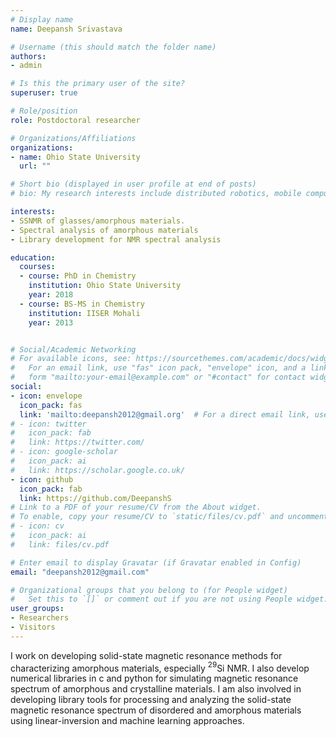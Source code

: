 ```yaml
---
# Display name
name: Deepansh Srivastava

# Username (this should match the folder name)
authors:
- admin

# Is this the primary user of the site?
superuser: true

# Role/position
role: Postdoctoral researcher

# Organizations/Affiliations
organizations:
- name: Ohio State University
  url: ""

# Short bio (displayed in user profile at end of posts)
# bio: My research interests include distributed robotics, mobile computing and programmable matter.

interests:
- SSNMR of glasses/amorphous materials.
- Spectral analysis of amorphous materials
- Library development for NMR spectral analysis

education:
  courses:
  - course: PhD in Chemistry
    institution: Ohio State University
    year: 2018
  - course: BS-MS in Chemistry
    institution: IISER Mohali
    year: 2013


# Social/Academic Networking
# For available icons, see: https://sourcethemes.com/academic/docs/widgets/#icons
#   For an email link, use "fas" icon pack, "envelope" icon, and a link in the
#   form "mailto:your-email@example.com" or "#contact" for contact widget.
social:
- icon: envelope
  icon_pack: fas
  link: 'mailto:deepansh2012@gmail.org'  # For a direct email link, use "mailto:test@example.org".
# - icon: twitter
#   icon_pack: fab
#   link: https://twitter.com/
# - icon: google-scholar
#   icon_pack: ai
#   link: https://scholar.google.co.uk/
- icon: github
  icon_pack: fab
  link: https://github.com/DeepanshS
# Link to a PDF of your resume/CV from the About widget.
# To enable, copy your resume/CV to `static/files/cv.pdf` and uncomment the lines below.  
# - icon: cv
#   icon_pack: ai
#   link: files/cv.pdf

# Enter email to display Gravatar (if Gravatar enabled in Config)
email: "deepansh2012@gmail.com"

# Organizational groups that you belong to (for People widget)
#   Set this to `[]` or comment out if you are not using People widget.  
user_groups:
- Researchers
- Visitors
---
```


I work on developing solid-state magnetic resonance methods for characterizing
amorphous materials, especially $^{29}$Si NMR.
I also develop numerical libraries in c and python for simulating magnetic
resonance spectrum of amorphous and crystalline materials. I am also involved
in developing library tools for processing and analyzing the solid-state magnetic
resonance spectrum of disordered and amorphous materials using linear-inversion
and machine learning approaches.
